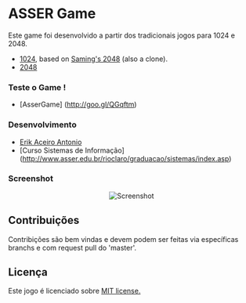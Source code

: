 # ASSER Game

Este game foi desenvolvido a partir dos tradicionais jogos para 1024 e 2048.
 - [1024](https://play.google.com/store/apps/details?id=com.veewo.a1024), based on [Saming's 2048](http://saming.fr/p/2048/) (also a clone).
 - [2048](http://gabrielecirulli.github.io/2048/)
 
### Teste o Game ! 
 - [AsserGame] (http://goo.gl/QGqftm)


### Desenvolvimento

 - [Erik Aceiro Antonio](https://github.com/aceiro) 
 - [Curso Sistemas de Informação] (http://www.asser.edu.br/rioclaro/graduacao/sistemas/index.asp) 


### Screenshot

<p align="center">
  <img src="https://github.com/aceiro/asser-evol/blob/master/imgs/screenshot.png" alt="Screenshot"/>
</p>



## Contribuições
Contribições são bem vindas e devem podem ser feitas via específicas branchs e com request pull do 'master'.

## Licença
Este jogo é licenciado sobre [MIT license.](https://github.com/gabrielecirulli/2048/blob/master/LICENSE.txt)

